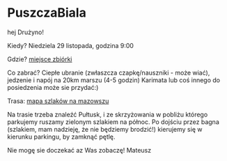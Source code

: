 # PuszczaBiala


hej Drużyno!

Kiedy? 	Niedziela 29 listopada, godzina 9:00 

Gdzie?		[miejsce zbiórki](https://goo.gl/maps/Bj1DeYStdfzUUPR88)


Co zabrać?	Ciepłe ubranie (zwłaszcza czapkę/nauszniki - może wiać), jedzenie i napój na 20km marszu (4-5 godzin)
		Karimata lub coś innego do posiedzenia może sie przydać:)

Trasa:		[mapa szlaków na mazowszu](https://mazowsze.szlaki.pttk.pl/mapa?item=850)

Na trasie trzeba znaleźć Pułtusk, i ze skrzyżowania w pobliżu którego parkujemy ruszamy zielonym szlakiem na północ.
Po dojściu przez bagna (szlakiem, mam nadzieję, że nie będziemy brodzić!) kierujemy się w kierunku parkingu, by zamknąć pętlę.

Nie mogę sie doczekać az Was zobaczę!
Mateusz
